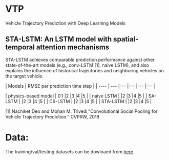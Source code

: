 # VTP
Vehicle Trajectory Prediction with Deep Learning Models


## STA-LSTM: An LSTM model with spatial-temporal attention mechanisms
STA-LSTM achieves comparable prediction performance against other state-of-the-art models (e.g., conv-LSTM [1], naive LSTM), and also explains the influence of historical trajectories and neighboring vehicles on the target vehicle.

| Models     | <td colspan=5>RMSE per prediction time step |
|  ----    | ---       |---       |---       |---       |---       |

| physics-based model |  0.1        |2       |3       |4       |5      |
| naive LSTM     |         |2       |3       |4       |5      |
| SA-LSTM     |         |2       |3       |4       |5      |
| CS-LSTM     |         |2       |3       |4       |5      |
| STA-LSTM     |         |2       |3       |4       |5      |

[1] Nachiket Deo and Mohan M. Trivedi,"Convolutional Social Pooling for Vehicle Trajectory Prediction." CVPRW, 2018

# Data:
The training/val/testing datasets can be dowloaed from [here](https://drive.google.com/open?id=1dFMpX8HeCradMaCh4h0bD60h8k3M65Fw).


